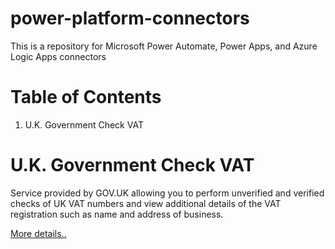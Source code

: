 # power-platform-connectors
This is a repository for Microsoft Power Automate, Power Apps, and Azure Logic Apps connectors

# Table of Contents

1. U.K. Government Check VAT


# U.K. Government Check VAT

Service provided by GOV.UK allowing you to perform unverified and verified checks of UK VAT numbers and view additional details of the VAT registration such as name and address of business.

[More details..](U.K.%20Government%20Check%20VAT/readme.md)